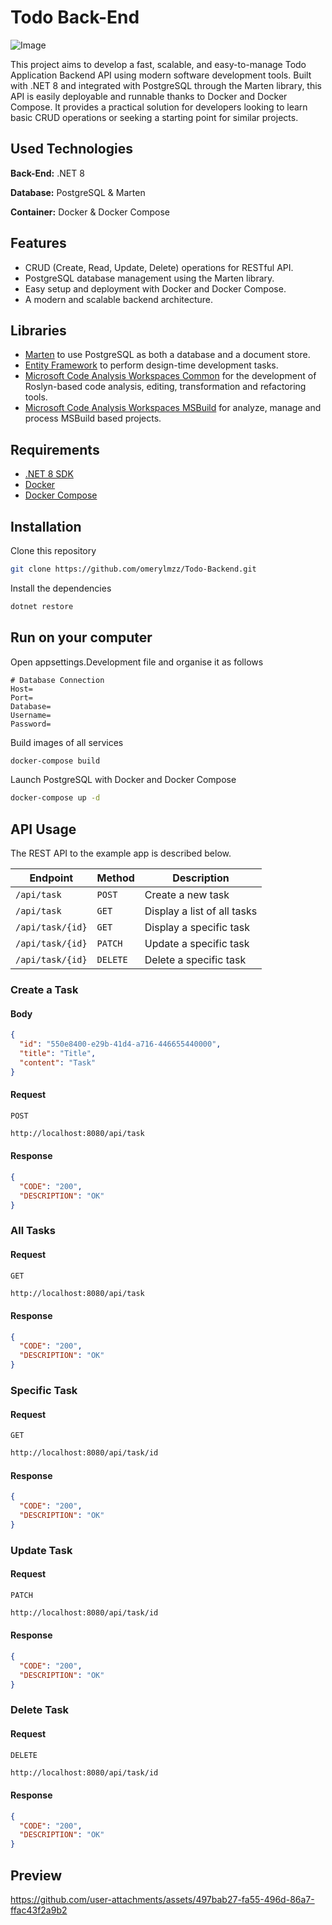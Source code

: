 # Todo Back-End

![Image](https://github.com/user-attachments/assets/4213c814-111b-46da-8b59-ff47c5e27ad6)


This project aims to develop a fast, scalable, and easy-to-manage Todo Application Backend API using modern software development tools. Built with .NET 8 and integrated with PostgreSQL through the Marten library, this API is easily deployable and runnable thanks to Docker and Docker Compose. It provides a practical solution for developers looking to learn basic CRUD operations or seeking a starting point for similar projects.

## Used Technologies

**Back-End:** .NET 8

**Database:** PostgreSQL & Marten

**Container:** Docker & Docker Compose

## Features

- CRUD (Create, Read, Update, Delete) operations for RESTful API.
- PostgreSQL database management using the Marten library.
- Easy setup and deployment with Docker and Docker Compose.
- A modern and scalable backend architecture.

## Libraries

- [Marten](https://martendb.io) to use PostgreSQL as both a database and a document store.
- [Entity Framework](https://learn.microsoft.com/en-us/ef/core/cli/dotnet) to perform design-time development tasks.
- [Microsoft Code Analysis Workspaces Common](https://www.nuget.org/packages/Microsoft.CodeAnalysis.Workspaces.Common) for the development of Roslyn-based code analysis, editing, transformation and refactoring tools.
- [Microsoft Code Analysis Workspaces MSBuild](https://www.nuget.org/packages/Microsoft.CodeAnalysis.Workspaces.MSBuild) for analyze, manage and process MSBuild based projects.

## Requirements

- [.NET 8 SDK](https://dotnet.microsoft.com/en-us/download/dotnet/8.0)
- [Docker](https://www.docker.com/)
- [Docker Compose](https://docs.docker.com/compose/)

## Installation

Clone this repository

```bash
git clone https://github.com/omerylmzz/Todo-Backend.git
```

Install the dependencies

```bash
dotnet restore
```

## Run on your computer

Open appsettings.Development file and organise it as follows

```env
# Database Connection
Host=
Port=
Database=
Username=
Password=
```

Build images of all services

```bash
docker-compose build
```

Launch PostgreSQL with Docker and Docker Compose

```bash
docker-compose up -d
```

## API Usage

The REST API to the example app is described below.

| Endpoint         | Method   | Description                 |
| ---------------- | -------- | --------------------------- |
| `/api/task`      | `POST`   | Create a new task           |
| `/api/task`      | `GET`    | Display a list of all tasks |
| `/api/task/{id}` | `GET`    | Display a specific task     |
| `/api/task/{id}` | `PATCH` | Update a specific task      |
| `/api/task/{id}` | `DELETE` | Delete a specific task      |

### Create a Task

#### Body

```json
{
  "id": "550e8400-e29b-41d4-a716-446655440000",
  "title": "Title",
  "content": "Task"
}
```

#### Request

`POST`

```bash
http://localhost:8080/api/task
```

#### Response

```json
{
  "CODE": "200",
  "DESCRIPTION": "OK"
}
```

### All Tasks

#### Request

`GET`

```bash
http://localhost:8080/api/task
```

#### Response

```json
{
  "CODE": "200",
  "DESCRIPTION": "OK"
}
```

### Specific Task

#### Request

`GET`

```bash
http://localhost:8080/api/task/id
```

#### Response

```json
{
  "CODE": "200",
  "DESCRIPTION": "OK"
}
```

### Update Task

#### Request

`PATCH`

```bash
http://localhost:8080/api/task/id
```

#### Response

```json
{
  "CODE": "200",
  "DESCRIPTION": "OK"
}
```

### Delete Task

#### Request

`DELETE`

```bash
http://localhost:8080/api/task/id
```

#### Response

```json
{
  "CODE": "200",
  "DESCRIPTION": "OK"
}
```

## Preview




https://github.com/user-attachments/assets/497bab27-fa55-496d-86a7-ffac43f2a9b2




